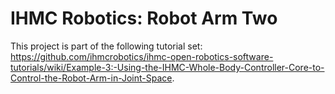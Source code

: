 # IHMC Robotics: Robot Arm Two

This project is part of the following tutorial set: https://github.com/ihmcrobotics/ihmc-open-robotics-software-tutorials/wiki/Example-3:-Using-the-IHMC-Whole-Body-Controller-Core-to-Control-the-Robot-Arm-in-Joint-Space.
